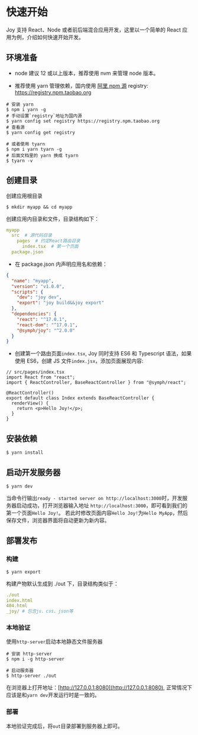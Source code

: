 # 快速开始

Joy 支持 React、Node 或者前后端混合应用开发，这里以一个简单的 React 应用为例，介绍如何快速开始开发。

## 环境准备

- node 建议 12 或以上版本，推荐使用 nvm 来管理 node 版本。

- 推荐使用 yarn 管理依赖，国内使用 [阿里 npm 源](https://npmmirror.com/) registry: https://registry.npm.taobao.org

```shell
# 安装 yarn
$ npm i yarn -g
# 手动设置`registry`地址为国内源
$ yarn config set registry https://registry.npm.taobao.org
# 查看源
$ yarn config get registry

# 或者使用 tyarn
$ npm i yarn tyarn -g
# 后面文档里的 yarn 换成 tyarn
$ tyarn -v
```

## 创建目录

创建应用根目录

```shell
$ mkdir myapp && cd myapp
```

创建应用内目录和文件，目录结构如下：

```yaml
myapp
  src  # 源代码目录
    pages  # 约定React路由目录
      index.tsx  # 第一个页面
  package.json
```

- 在 package.json 内声明应用名和依赖：

```json
{
  "name": "myapp",
  "version": "v1.0.0",
  "scripts": {
    "dev": "joy dev",
    "export": "joy build&&joy export"
  },
  "dependencies": {
    "react": "^17.0.1",
    "react-dom": "^17.0.1",
    "@symph/joy": "^2.0.0"
  }
}
```

- 创建第一个路由页面`index.tsx`, Joy 同时支持 ES6 和 Typescript 语法，如果使用 ES6，创建 JS 文件`index.jsx`，添加页面展现内容:

```tsx
// src/pages/index.tsx
import React from "react";
import { ReactController, BaseReactController } from "@symph/react";

@ReactController()
export default class Index extends BaseReactController {
  renderView() {
    return <p>Hello Joy!</p>;
  }
}
```

## 安装依赖

```shell
$ yarn install
```

## 启动开发服务器

```shell
$ yarn dev
```

当命令行输出`ready - started server on http://localhost:3000`时，开发服务器启动成功，打开浏览器输入地址 `http://localhost:3000`，即可看到我们的第一个页面`Hello Joy!`。
若此时修改页面内容`Hello Joy!`为`Hello MyApp`，然后保存文件，浏览器界面将自动更新为新内容。

## 部署发布

### 构建

```shell
$ yarn export
```

构建产物默认生成到 ./out 下，目录结构类似于：

```yaml
./out
index.html
404.html
_joy/ # 包含js、css、json等
```

### 本地验证

使用`http-server`启动本地静态文件服务器

```shell
# 安装 http-server
$ npm i -g http-server

# 启动服务器
$ http-server ./out
```

在浏览器上打开地址：[http://127.0.0.1:8080](http://127.0.0.1:8080), 正常情况下应该是和`yarn dev`开发运行时是一致的。

### 部署

本地验证完成后，将`out`目录部署到服务器上即可。
